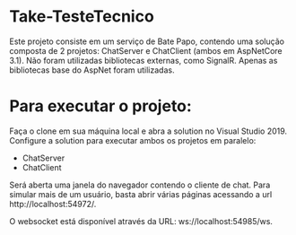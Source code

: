 # Take-TesteTecnico

Este projeto consiste em um serviço de Bate Papo, contendo uma solução composta de 2 projetos: ChatServer e ChatClient (ambos em AspNetCore 3.1).
Não foram utilizadas bibliotecas externas, como SignalR. Apenas as bibliotecas base do AspNet foram utilizadas.

# Para executar o projeto:
Faça o clone em sua máquina local e abra a solution no Visual Studio 2019.
Configure a solution para executar ambos os projetos em paralelo:
 - ChatServer
 - ChatClient

Será aberta uma janela do navegador contendo o cliente de chat. Para simular mais de um usuário, basta abrir várias páginas acessando a url http://localhost:54972/.

O websocket está disponível através da URL: ws://localhost:54985/ws.
